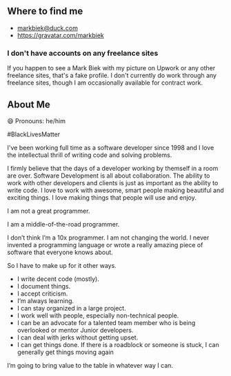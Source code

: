 ## Where to find me
- markbiek@duck.com
- https://gravatar.com/markbiek

### I don't have accounts on any freelance sites</h2>

If you happen to see a Mark Biek with my picture on Upwork or any other freelance sites, that's a fake profile. I don't currently do work through any freelance sites, though I am occasionally available for contract work.

## About Me
😄 Pronouns: he/him

#BlackLivesMatter

I've been working full time as a software developer since 1998 and I love the intellectual thrill of writing code and solving problems.

I firmly believe that the days of a developer working by themself in a room are over. Software Development is all about collaboration. The ability to work with other developers and clients is just as important as the ability to write code. I love to work with awesome, smart people making beautiful and exciting things. I love making things that people will use and enjoy.

I am not a great programmer.

I am a middle-of-the-road programmer.

I don’t think I’m a 10x programmer. I am not changing the world. I never invented a programming language or wrote a really amazing piece of software that everyone knows about.

So I have to make up for it other ways.

- I write decent code (mostly).
- I document things.
- I accept criticism.
- I’m always learning.
- I can stay organized in a large project.
- I work well with people, especially non-technical people.
- I can be an advocate for a talented team member who is being overlooked or mentor Junior developers.
- I can deal with jerks without getting upset.
- I can get things done. If there is a roadblock or someone is stuck, I can generally get things moving again

I’m going to bring value to the table in whatever way I can.
